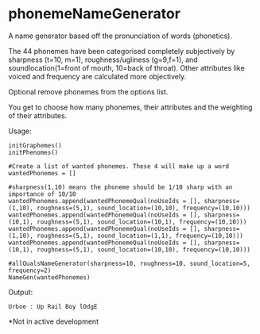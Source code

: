 # phonemeNameGenerator
A name generator based off the pronunciation of words (phonetics). 

The 44 phonemes have been categorised completely subjectively by sharpness (t=10, m=1), roughness/ugliness (g=9,f=1), and soundlocation(1=front of mouth, 10=back of throat). 
Other attributes like voiced and frequency are calculated more objectively.

Optional remove phonemes from the options list.

You get to choose how many phonemes, their attributes and the weighting of their attributes.


Usage:
    
    initGraphemes()
    initPhenomes() 
    
    #Create a list of wanted phonemes. These 4 will make up a word
    wantedPhonemes = []
    
    #sharpness(1,10) means the phoneme should be 1/10 sharp with an importance of 10/10
    wantedPhonemes.append(wantedPhonemeQual(noUseIds = [], sharpness=(1,10), roughness=(5,1), sound_location=(10,10), frequency=(10,10)))
    wantedPhonemes.append(wantedPhonemeQual(noUseIds = [], sharpness=(10,1), roughness=(5,1), sound_location=(10,1), frequency=(10,10)))
    wantedPhonemes.append(wantedPhonemeQual(noUseIds = [], sharpness=(1,10), roughness=(5,1), sound_location=(1,1), frequency=(10,10)))
    wantedPhonemes.append(wantedPhonemeQual(noUseIds = [], sharpness=(10,1), roughness=(5,1), sound_location=(10,10), frequency=(10,10)))

    #allQualsNameGenerator(sharpness=10, roughness=10, sound_location=5, frequency=2)
    NameGen(wantedPhonemes)
    
Output:

    Urboe : Up Rail Boy lOdgE

*Not in active development
